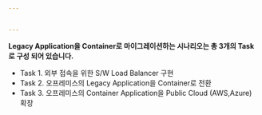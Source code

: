 ```yaml
---


---
```


<p><strong>Legacy Application을 Container로 마이그레이션하는 시나리오는 총 3개의 Task로 구성 되어 있습니다.</strong></p>
<ul>
<li>Task 1. 외부 접속을 위한 S/W Load Balancer 구현</li>
<li>Task 2. 오프레미스의 Legacy Application을 Container로 전환</li>
<li>Task 3. 오프레미스의 Container Application을 Public Cloud (AWS,Azure) 확장</li>
</ul>

